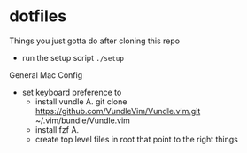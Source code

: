 # dotfiles

Things you just gotta do after cloning this repo
- run the setup script `./setup`

General Mac Config
- set keyboard preference to
    - install vundle
        A. git clone https://github.com/VundleVim/Vundle.vim.git ~/.vim/bundle/Vundle.vim
    - install fzf
        A.
    - create top level files in root that point to the right things

